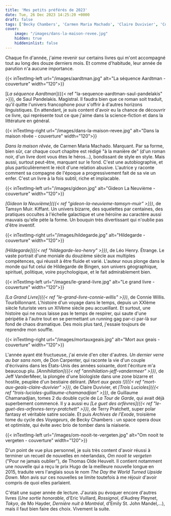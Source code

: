 ```yaml
---
title: 'Mes petits préférés de 2023'
date: Tue, 26 Dec 2023 14:25:20 +0000
draft: false
tags: ['Becky Chambers', 'Carmen Maria Machado', 'Claire Duvivier', 'Connie Willis', 'Disque-monde', 'Don Carpenter', 'Guillaume Chamanadjian', 'Jeff VanderMeer', 'La tour de garde', 'Léo Henry', 'Listes', 'Roman', 'Saul Pandelakis', 'SFFF', 'Tamsyn Muir', 'Terry Pratchett', 'Thomas Olde Heuvelt']
cover: 
    image: "/images/dans-la-maison-revee.jpg"
    hidden: true
    hiddeninlist: false
---
```


Chaque fin d'année, j'aime revenir sur certains livres qui m'ont accompagné tout au long des douze derniers mois. Et comme d'habitude, leur année de parution n'a aucune importance.

{{< inTextImg-left url="/images/aardtman.jpg" alt="La séquence Aardtman - couverture" width="120">}} 

[_La séquence Aardtman_]({{< ref "la-sequence-aardtman-saul-pandelakis" >}}), de Saul Pandelakis. Magistral. Il faudra bien que ce roman soit traduit, qu'il quitte l'univers francophone pour s'offrir à d'autres horizons linguistiques. En attendant, je suis content d'avoir eu la chance de découvrir ce livre, qui représente tout ce que j'aime dans la science-fiction et dans la littérature en général.

{{< inTextImg-right url="/images/dans-la-maison-revee.jpg" alt="Dans la maison rêvée - couverture" width="120">}} 

_Dans la maison rêvée_, de Carmen Maria Machado. Marquant. Par sa forme, bien sûr, car chaque court chapitre est rédigé "à la manière de" (d'un roman noir, d'un livre dont vous êtes le héros...), bondissant de style en style. Mais aussi, surtout peut-être, marquant sur le fond. C'est une autobiographie, et plus particulièrement le récit d'une relation abusive. L'autrice y raconte comment sa compagne de l'époque a progressivement fait de sa vie un enfer. C'est un livre à la fois subtil, riche et implacable.

{{< inTextImg-left url="/images/gideon.jpg" alt="Gideon La Neuvième - couverture" width="120">}} 

_[Gideon la Neuvième]({{< ref "gideon-la-neuvieme-tamsyn-muir" >}})_, de Tamsyn Muir. Kiffant. Un univers bizarre, des squelettes par centaines, des pratiques occultes à l'échelle galactique et une héroïne au caractère aussi mauvais qu'elle pète la forme. Un bouquin très divertissant qui n'oublie pas d'être inventif.

{{< inTextImg-right url="/images/hildegarde.jpg" alt="Hildegarde - couverture" width="120">}} 

_[Hildegarde]({{< ref "hildegarde-leo-henry" >}})_, de Léo Henry. Étrange. Le vaste portrait d'une moniale du douzième siècle aux multiples compétences, qui réussit à être fluide et varié. L'auteur nous plonge dans le monde qui fut celui de Hildegarde de Bingen, son univers géographique, spirituel, politique, voire psychologique, et le fait admirablement bien.

{{< inTextImg-left url="/images/le-grand-livre.jpg" alt="Le grand livre - couverture" width="120">}} 

_[La Grand Livre]({{< ref "le-grand-livre-connie-willis" >}})_, de Connie Willis. Tourbillonnant. L'histoire d'un voyage dans le temps, depuis un XXIème siècle futuriste vers un XIVème siècle peu accueillant. Et surtout, une histoire qui ne nous laisse pas le temps de respirer, qui saute d'une péripétie à l'autre tout en se permettant un running gag par-ci par-là sur fond de chaos dramatique. Des mois plus tard, j'essaie toujours de reprendre mon souffle.

{{< inTextImg-right url="/images/mortauxgeais.jpg" alt="Mort aux geais - couverture" width="120">}} 

L'année ayant été fructueuse, j'ai envie d'en citer d'autres. _Un dernier verre au bar sans nom_, de Don Carpenter, qui raconte la vie d'un couple d'écrivains dans les États-Unis des années soixante, dont l'écriture m'a beaucoup plu. _[Annihilation]({{< ref "annihilation-jeff-vandermeer" >}})_, de Jeff VanderMeer, la plongée d'une biologiste dans une zone bizarre et hostile, peuplée d'un bestiaire délirant. _[Mort aux geais !]({{< ref "mort-aux-geais-claire-duvivier" >}})_, de Claire Duvivier, et _[Trois Lucioles]({{< ref "trois-lucioles-guillaume-chamanadjian" >}})_, de Guillaume Chamanadjian, tomes 2 du double cycle de _La Tour de Garde_, qui avait déjà superbement commencé. Il y a aussi eu _[Le guet des orfèvres]({{< ref "le-guet-des-orfevres-terry-pratchett" >}})_, de Terry Pratchett, super polar fantasy et véritable satire sociale. Et puis _Archives de l'Exode_, troisième tome du cycle des _Voyageurs_, de Becky Chambers : un space opera doux et optimiste, qui évite avec brio de tomber dans la niaiserie.

{{< inTextImg-left url="/images/om-nooit-te-vergeten.jpg" alt="Om nooit te vergeten - couverture" width="120">}} 

D'un point de vue plus personnel, je suis très content d'avoir réussi à terminer un recueil de nouvelles en néerlandais, _Om nooit te vergeten_ ("Pour ne jamais oublier"), de Thomas Olde Heuvelt. Il contient notamment une nouvelle qui a reçu le prix Hugo de la meilleure nouvelle longue en 2015, traduite vers l'anglais sous le nom _The Day the World Turned Upside Down_. Mon avis sur ces nouvelles se limite toutefois à me réjouir d'avoir compris de quoi elles parlaient.

C'était une super année de lecture. J'aurais pu évoquer encore d'autres livres (_Une sortie honorable_, d'Eric Vuillard, _Rossignol_, d'Audrey Pleynet, _Tokyo_, de Mo Hayder, _Dernière nuit à Montréal_, d'Emily St. John Mandel,...), mais il faut bien faire des choix. Vivement la suite.